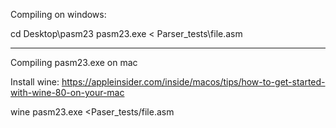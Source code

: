 Compiling on windows:

cd Desktop\pasm23
pasm23.exe < Parser_tests\file.asm

---
Compiling pasm23.exe on mac

Install wine: https://appleinsider.com/inside/macos/tips/how-to-get-started-with-wine-80-on-your-mac

wine pasm23.exe <Paser_tests/file.asm

